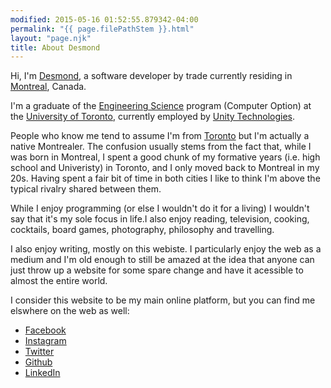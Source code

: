 ```yaml
---
modified: 2015-05-16 01:52:55.879342-04:00
permalink: "{{ page.filePathStem }}.html"
layout: "page.njk"
title: About Desmond
---
```


Hi, I'm [Desmond][1], a software developer by trade currently residing in [Montreal][2], 
Canada.

I'm a graduate of the [Engineering Science][3] program (Computer Option) at the 
[University of Toronto][4], currently employed by [Unity Technologies][5].

People who know me tend to assume I'm from [Toronto][6] but I'm actually a native Montrealer.
The confusion usually stems from the fact that, while I was born in Montreal, I spent a 
good chunk of my formative years (i.e. high school and Univeristy) in Toronto, and I only
moved back to Montreal in my 20s.  Having spent a fair bit of time in both cities I like
to think I'm above the typical rivalry shared between them.

While I enjoy programming (or else I wouldn't do it for a living) I wouldn't say that it's
my sole focus in life.I also enjoy reading, television,
cooking, cocktails, board games, photography, philosophy and travelling.

I also enjoy writing, mostly on this webiste.  I particularly enjoy the web as a medium and I'm
old enough to still be amazed at the idea that anyone can just throw up a website for some spare
change and have it acessible to almost the entire world.

I consider this website to be my main online platform, but you can find me elswhere on the
web as well: 

* <a href="http://www.facebook.com/desmond.rivet" title="Facebook" rel="me">Facebook</a>
* <a href="https://www.instagram.com/thegreancatdesmondo/" title="Instagram" rel="me">Instagram</a> 
* <a href="http://www.twitter.com/desmondrivet" title="Twitter" rel="me">Twitter</a>
* <a href="https://github.com/drivet" title="Github" rel="me">Github</a>
* <a href="http://ca.linkedin.com/in/desmondrivet" title="LinkedIn" rel="me">LinkedIn</a>

[1]: https://desmondrivet.com
[2]: https://en.wikipedia.org/wiki/Montreal
[3]: https://engsci.utoronto.ca/
[4]: https://www.utoronto.ca/
[5]: https://unity.com/
[6]: https://en.wikipedia.org/wiki/Toronto

